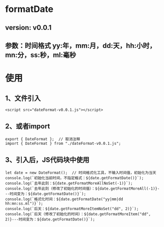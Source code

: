 # formatDate
## version: v0.0.1
## 参数：时间格式 yy:年，mm:月，dd:天，hh:小时，mn:分，ss:秒，ml:毫秒
# 使用
## 1、文件引入
```
<script src="dateFormat-v0.0.1.js"></script>
```
## 2、或者import
```
export { DateFormat };  // 取消注释
import { DateFormat } from "./dateFormat-v0.0.1.js";
```
## 3、引入后，JS代码块中使用
```
let date = new DateFormat();  // 时间格式化工具，不输入时间值，初始化为当天
console.log(`初始化当前时间，不指定格式：${date.getFormatDate()}`);
console.log(`去年此刻：${date.getFormatMoreAllNoSet(-1)}`);
console.log(`去年此刻（修改了初始化的时间值）：${date.getFormatMoreAll(-1)}---时间变为：${date.getFormatDate()}`);
console.log(`格式化时间：${date.getFormatDate("yy|mm|dd hh:mn:ss.ml")}`);
console.log(`后天：${date.getFormatMoreItemNoSet("dd", 2)}`);
console.log(`后天（修改了初始化的时间）：${date.getFormatMoreItem("dd", 2)}---时间变为：${date.getFormatDate()}`);
```
